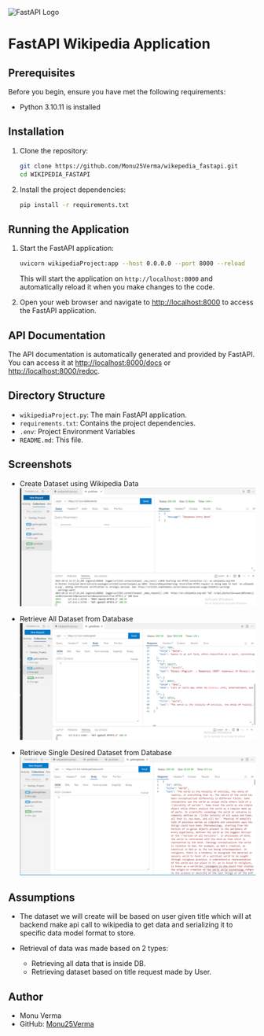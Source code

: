 
![FastAPI Logo](https://fastapi.tiangolo.com/img/logo-margin/logo-teal.png)

# FastAPI Wikipedia Application

## Prerequisites

Before you begin, ensure you have met the following requirements:

- Python 3.10.11 is installed

## Installation

1. Clone the repository:

    ```bash
    git clone https://github.com/Monu25Verma/wikepedia_fastapi.git
    cd WIKIPEDIA_FASTAPI
    ```

2. Install the project dependencies:

    ```bash
    pip install -r requirements.txt
    ```

## Running the Application

1. Start the FastAPI application:

    ```bash
    uvicorn wikipediaProject:app --host 0.0.0.0 --port 8000 --reload
    ```

    This will start the application on `http://localhost:8000` and automatically reload it when you make changes to the code.

2. Open your web browser and navigate to [http://localhost:8000](http://localhost:8000) to access the FastAPI application.

## API Documentation

The API documentation is automatically generated and provided by FastAPI. You can access it at [http://localhost:8000/docs](http://localhost:8000/docs) or [http://localhost:8000/redoc](http://localhost:8000/redoc).

## Directory Structure

- `wikipediaProject.py`: The main FastAPI application.
- `requirements.txt`: Contains the project dependencies.
- `.env`: Project Environment Variables
- `README.md`: This file.

## Screenshots
- Create Dataset using Wikipedia Data
![Create Dataset](postinput1.png)


- Retrieve All Dataset from Database
![Retrieve All Dataset](getall_data3.jpg)


- Retrieve Single Desired Dataset from Database
![Retrieve Single Dataset](get_singledata.png)

## Assumptions

- The dataset we will create will be based on user given title which will at backend make api call to wikipedia to get data and serializing it to specific data model format to store.

- Retrieval of data was made based on 2 types:
    - Retrieving all data that is inside DB.
    - Retrieving dataset based on title request made by User.

## Author

- Monu Verma
- GitHub: [Monu25Verma](https://github.com/Monu25Verma)